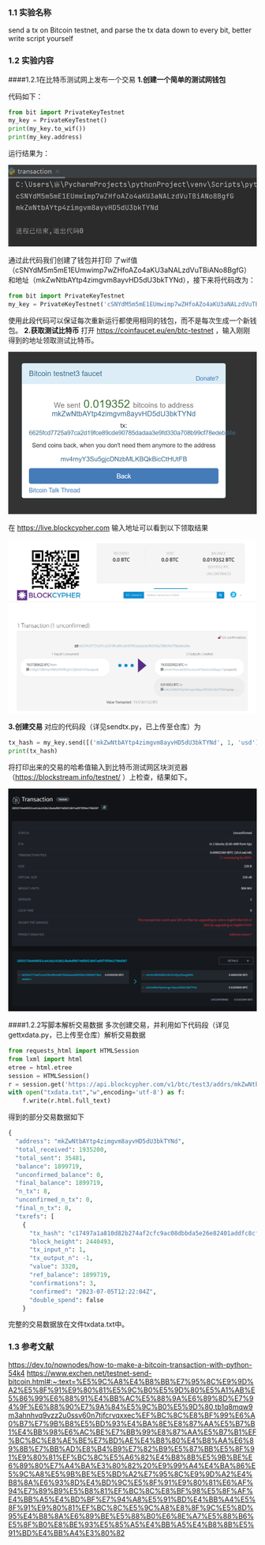 
### 1.1 实验名称
send a tx on Bitcoin testnet, and parse the tx data down to every bit, better write script yourself
### 1.2 实验内容
####1.2.1在比特币测试网上发布一个交易
**1.创建一个简单的测试网钱包**

代码如下：

```python
from bit import PrivateKeyTestnet
my_key = PrivateKeyTestnet()
print(my_key.to_wif())
print(my_key.address)
```
运行结果为：

![VmWACL.png](VmWACL.png)

通过此代码我们创建了钱包并打印 了wif值（cSNYdM5m5mE1EUmwimp7wZHfoAZo4aKU3aNALzdVuTBiANo8BgfG）和地址（mkZwNtbAYtp4zimgvm8ayvHD5dU3bkTYNd），接下来将代码改为：
```python
from bit import PrivateKeyTestnet
my_key = PrivateKeyTestnet('cSNYdM5m5mE1EUmwimp7wZHfoAZo4aKU3aNALzdVuTBiANo8BgfG')
```
使用此段代码可以保证每次重新运行都使用相同的钱包，而不是每次生成一个新钱包。
**2.获取测试比特币**
打开 https://coinfaucet.eu/en/btc-testnet ，输入刚刚得到的地址领取测试比特币。

![VmWTG8.png](VmWTG8.png)

在 https://live.blockcypher.com 输入地址可以看到以下领取结果

![VmWaqZ.jpeg](VmWaqZ.jpeg)

**3.创建交易**
对应的代码段（详见sendtx.py，已上传至仓库）为

```python
tx_hash = my_key.send([('mkZwNtbAYtp4zimgvm8ayvHD5dU3bkTYNd', 1, 'usd')])
print(tx_hash)
```
将打印出来的交易的哈希值输入到比特币测试网区块浏览器（https://blockstream.info/testnet/ ）上检查，结果如下。

![VmWQwF.png](VmWQwF.png)

####1.2.2写脚本解析交易数据
多次创建交易，并利用如下代码段（详见gettxdata.py，已上传至仓库）解析交易数据
```python
from requests_html import HTMLSession
from lxml import html
etree = html.etree
session = HTMLSession()
r = session.get('https://api.blockcypher.com/v1/btc/test3/addrs/mkZwNtbAYtp4zimgvm8ayvHD5dU3bkTYNd')
with open("txdata.txt","w",encoding='utf-8') as f:
    f.write(r.html.full_text)
```
得到的部分交易数据如下
```python
{
  "address": "mkZwNtbAYtp4zimgvm8ayvHD5dU3bkTYNd",
  "total_received": 1935200,
  "total_sent": 35481,
  "balance": 1899719,
  "unconfirmed_balance": 0,
  "final_balance": 1899719,
  "n_tx": 8,
  "unconfirmed_n_tx": 0,
  "final_n_tx": 8,
  "txrefs": [
    {
      "tx_hash": "c17497a1a810d82b274af2cfc9ac08dbbda5e26e82401addfc8cf7fed7b008a7",
      "block_height": 2440493,
      "tx_input_n": 1,
      "tx_output_n": -1,
      "value": 3320,
      "ref_balance": 1899719,
      "confirmations": 3,
      "confirmed": "2023-07-05T12:22:04Z",
      "double_spend": false
    }
```

完整的交易数据放在文件txdata.txt中。
### 1.3 参考文献
https://dev.to/nownodes/how-to-make-a-bitcoin-transaction-with-python-54k4
https://www.exchen.net/testnet-send-bitcoin.html#:~:text=%E5%9C%A8%E4%B8%BB%E7%95%8C%E9%9D%A2%E5%8F%91%E9%80%81%E5%9C%B0%E5%9D%80%E5%A1%AB%E5%86%99%E6%88%91%E4%BB%AC%E5%88%9A%E6%89%8D%E7%94%9F%E6%88%90%E7%9A%84%E5%9C%B0%E5%9D%80,tb1q8mqw9m3ahnhvq9vzz2u0ssv60n7tjfcrvqxxec%EF%BC%8C%E8%BF%99%E6%A0%B7%E7%9B%B8%E5%BD%93%E4%BA%8E%E8%87%AA%E5%B7%B1%E4%BB%98%E6%AC%BE%E7%BB%99%E8%87%AA%E5%B7%B1%EF%BC%8C%E8%AE%BE%E7%BD%AE%E4%B8%80%E4%B8%AA%E6%89%8B%E7%BB%AD%E8%B4%B9%E7%82%B9%E5%87%BB%E5%8F%91%E9%80%81%EF%BC%8C%E5%A6%82%E4%B8%8B%E5%9B%BE%E6%89%80%E7%A4%BA%E3%80%82%20%E9%99%A4%E4%BA%86%E5%9C%A8%E5%9B%BE%E5%BD%A2%E7%95%8C%E9%9D%A2%E4%B8%8A%E6%93%8D%E4%BD%9C%E5%8F%91%E9%80%81%E6%AF%94%E7%89%B9%E5%B8%81%EF%BC%8C%E8%BF%98%E5%8F%AF%E4%BB%A5%E4%BD%BF%E7%94%A8%E5%91%BD%E4%BB%A4%E5%8F%91%E9%80%81%EF%BC%8C%E5%9C%A8%E8%8F%9C%E5%8D%95%E4%B8%8A%E6%89%BE%E5%88%B0%E6%8E%A7%E5%88%B6%E5%8F%B0%E8%BE%93%E5%85%A5%E4%BB%A5%E4%B8%8B%E5%91%BD%E4%BB%A4%E3%80%82



